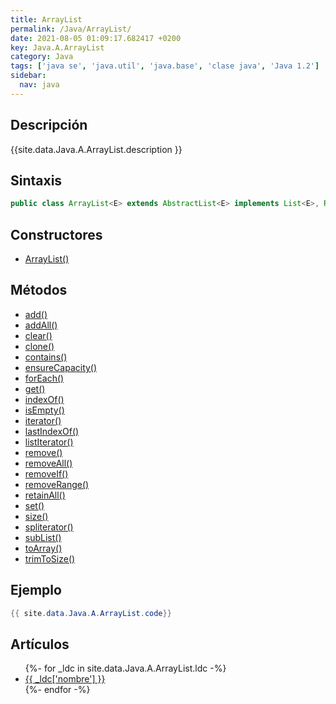 ```yaml
---
title: ArrayList
permalink: /Java/ArrayList/
date: 2021-08-05 01:09:17.682417 +0200
key: Java.A.ArrayList
category: Java
tags: ['java se', 'java.util', 'java.base', 'clase java', 'Java 1.2']
sidebar: 
  nav: java
---
```


## Descripción
{{site.data.Java.A.ArrayList.description }}

## Sintaxis
~~~java
public class ArrayList<E> extends AbstractList<E> implements List<E>, RandomAccess, Cloneable, Serializable
~~~

## Constructores
* [ArrayList()](/Java/ArrayList/ArrayList/)

## Métodos
* [add()](/Java/ArrayList/add)
* [addAll()](/Java/ArrayList/addAll)
* [clear()](/Java/ArrayList/clear)
* [clone()](/Java/ArrayList/clone)
* [contains()](/Java/ArrayList/contains)
* [ensureCapacity()](/Java/ArrayList/ensureCapacity)
* [forEach()](/Java/ArrayList/forEach)
* [get()](/Java/ArrayList/get)
* [indexOf()](/Java/ArrayList/indexOf)
* [isEmpty()](/Java/ArrayList/isEmpty)
* [iterator()](/Java/ArrayList/iterator)
* [lastIndexOf()](/Java/ArrayList/lastIndexOf)
* [listIterator()](/Java/ArrayList/listIterator)
* [remove()](/Java/ArrayList/remove)
* [removeAll()](/Java/ArrayList/removeAll)
* [removeIf()](/Java/ArrayList/removeIf)
* [removeRange()](/Java/ArrayList/removeRange)
* [retainAll()](/Java/ArrayList/retainAll)
* [set()](/Java/ArrayList/set)
* [size()](/Java/ArrayList/size)
* [spliterator()](/Java/ArrayList/spliterator)
* [subList()](/Java/ArrayList/subList)
* [toArray()](/Java/ArrayList/toArray)
* [trimToSize()](/Java/ArrayList/trimToSize)

## Ejemplo
~~~java
{{ site.data.Java.A.ArrayList.code}}
~~~

## Artículos
<ul>
{%- for _ldc in site.data.Java.A.ArrayList.ldc -%}
   <li>
       <a href="{{_ldc['url'] }}">{{ _ldc['nombre'] }}</a>
   </li>
{%- endfor -%}
</ul>
